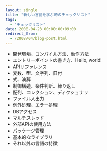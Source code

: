 ```yaml
---
layout: single
title: "新しい言語を学ぶ時のチェックリスト"
tags:
  - "チェックリスト"
date: 2008-04-23 00:00:00+09:00
redirect_from:
  - /2008/04/blog-post.html
---
```


- 開発環境、コンパイル方法、動作方法
- エントリーポイントの書き方、Hello, world!
- APIリファレンス
- 変数、型、文字列、日付
- 式、演算
- 制御構造、条件判断、繰り返し
- 配列、コレクション、ディクショナリ
- ファイル入出力
- 例外処理、エラー処理
- DBアクセス
- マルチスレッド
- 外部APIの使用方法
- パッケージ管理
- 基本的なライブラリ
- それ以外の言語の特徴

